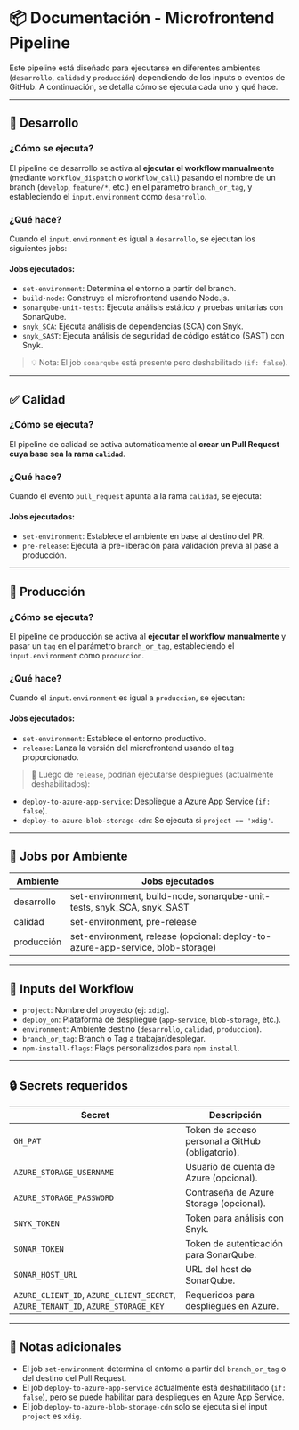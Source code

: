 # 📦 Documentación - Microfrontend Pipeline

Este pipeline está diseñado para ejecutarse en diferentes ambientes (`desarrollo`, `calidad` y `producción`) dependiendo de los inputs o eventos de GitHub. A continuación, se detalla cómo se ejecuta cada uno y qué hace.

---

## 🧪 Desarrollo

### ¿Cómo se ejecuta?
El pipeline de desarrollo se activa al **ejecutar el workflow manualmente** (mediante `workflow_dispatch` o `workflow_call`) pasando el nombre de un branch (`develop`, `feature/*`, etc.) en el parámetro `branch_or_tag`, y estableciendo el `input.environment` como `desarrollo`.

### ¿Qué hace?
Cuando el `input.environment` es igual a `desarrollo`, se ejecutan los siguientes jobs:

#### Jobs ejecutados:
- `set-environment`: Determina el entorno a partir del branch.
- `build-node`: Construye el microfrontend usando Node.js.
- `sonarqube-unit-tests`: Ejecuta análisis estático y pruebas unitarias con SonarQube.
- `snyk_SCA`: Ejecuta análisis de dependencias (SCA) con Snyk.
- `snyk_SAST`: Ejecuta análisis de seguridad de código estático (SAST) con Snyk.

> 💡 Nota: El job `sonarqube` está presente pero deshabilitado (`if: false`).

---

## ✅ Calidad

### ¿Cómo se ejecuta?
El pipeline de calidad se activa automáticamente al **crear un Pull Request cuya base sea la rama `calidad`**.

### ¿Qué hace?
Cuando el evento `pull_request` apunta a la rama `calidad`, se ejecuta:

#### Jobs ejecutados:
- `set-environment`: Establece el ambiente en base al destino del PR.
- `pre-release`: Ejecuta la pre-liberación para validación previa al pase a producción.

---

## 🚀 Producción

### ¿Cómo se ejecuta?
El pipeline de producción se activa al **ejecutar el workflow manualmente** y pasar un `tag` en el parámetro `branch_or_tag`, estableciendo el `input.environment` como `produccion`.

### ¿Qué hace?
Cuando el `input.environment` es igual a `produccion`, se ejecutan:

#### Jobs ejecutados:
- `set-environment`: Establece el entorno productivo.
- `release`: Lanza la versión del microfrontend usando el tag proporcionado.

> 🔁 Luego de `release`, podrían ejecutarse despliegues (actualmente deshabilitados):

- `deploy-to-azure-app-service`: Despliegue a Azure App Service (`if: false`).
- `deploy-to-azure-blob-storage-cdn`: Se ejecuta si `project == 'xdig'`.

---

## 📂 Jobs por Ambiente

| Ambiente     | Jobs ejecutados                                                                 |
|--------------|----------------------------------------------------------------------------------|
| desarrollo   | set-environment, build-node, sonarqube-unit-tests, snyk_SCA, snyk_SAST          |
| calidad      | set-environment, pre-release                                                    |
| producción   | set-environment, release (opcional: deploy-to-azure-app-service, blob-storage)  |

---

## 🧾 Inputs del Workflow

- `project`: Nombre del proyecto (ej: `xdig`).
- `deploy_on`: Plataforma de despliegue (`app-service`, `blob-storage`, etc.).
- `environment`: Ambiente destino (`desarrollo`, `calidad`, `produccion`).
- `branch_or_tag`: Branch o Tag a trabajar/desplegar.
- `npm-install-flags`: Flags personalizados para `npm install`.

---

## 🔒 Secrets requeridos

| Secret                    | Descripción                                       |
|---------------------------|---------------------------------------------------|
| `GH_PAT`                 | Token de acceso personal a GitHub (obligatorio).  |
| `AZURE_STORAGE_USERNAME` | Usuario de cuenta de Azure (opcional).            |
| `AZURE_STORAGE_PASSWORD` | Contraseña de Azure Storage (opcional).           |
| `SNYK_TOKEN`             | Token para análisis con Snyk.                     |
| `SONAR_TOKEN`            | Token de autenticación para SonarQube.            |
| `SONAR_HOST_URL`         | URL del host de SonarQube.                        |
| `AZURE_CLIENT_ID`, `AZURE_CLIENT_SECRET`, `AZURE_TENANT_ID`, `AZURE_STORAGE_KEY` | Requeridos para despliegues en Azure. |

---

## 🧠 Notas adicionales

- El job `set-environment` determina el entorno a partir del `branch_or_tag` o del destino del Pull Request.
- El job `deploy-to-azure-app-service` actualmente está deshabilitado (`if: false`), pero se puede habilitar para despliegues en Azure App Service.
- El job `deploy-to-azure-blob-storage-cdn` solo se ejecuta si el input `project` es `xdig`.

